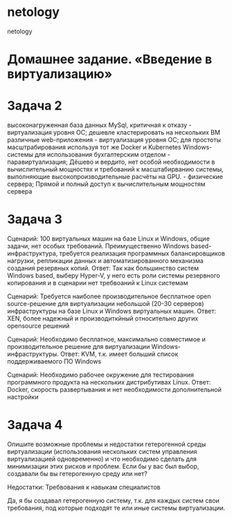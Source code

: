 # netology
netology
# Домашнее задание. «Введение в виртуализацию»

# Задача 2

высоконагруженная база данных MySql, критичная к отказу - виртуализация уровня ОС; дешевле кластерировать на нескольких ВМ 
различные web-приложения - виртуализация уровня ОС; для простоты масштрабирования используя тот же Docker и Kubernetes
Windows-системы для использования бухгалтерским отделом - паравиртуализация; Дёшево и вердито, нет особой необходимости в вычислительный мощностях и требований к масштабирванию
системы, выполняющие высокопроизводительные расчёты на GPU. - физические сервера; Прямой и полный доступ к вычислительным мощностям сервера 

# Задача 3

Сценарий:
100 виртуальных машин на базе Linux и Windows, общие задачи, нет особых требований. Преимущественно Windows based-инфраструктура, требуется реализация программных балансировщиков нагрузки, репликации данных и автоматизированного механизма создания резервных копий.
Ответ:
Так как большинство систем Windows based, выберу Hyper-V, у него есть роли системы резервного копирования и в сценарии нет требвоаний к Linux системам

Сценарий:
Требуется наиболее производительное бесплатное open source-решение для виртуализации небольшой (20-30 серверов) инфраструктуры на базе Linux и Windows виртуальных машин.
Ответ:
XEN, более надежный и производиткйный относительно других opensource решений

Сценарий:
Необходимо бесплатное, максимально совместимое и производительное решение для виртуализации Windows-инфраструктуры.
Ответ:
KVM, т.к. имеет больший список поддерживаемого ПО Windows

Сценарий:
Необходимо рабочее окружение для тестирования программного продукта на нескольких дистрибутивах Linux.
Ответ:
Docker, скорость развертывания и нет необходимости дополнительной настройки

# Задача 4

Опишите возможные проблемы и недостатки гетерогенной среды виртуализации (использования нескольких систем управления виртуализацией одновременно) и что необходимо сделать для минимизации этих рисков и проблем. Если бы у вас был выбор, создавали бы вы гетерогенную среду или нет?

Недостатки: Требвования к навыкам специалистов

Да, я бы создавал гетерогенную систему, т.к. для каждых систем свои требования, под которые подходят те или иные системы виртуализации.

